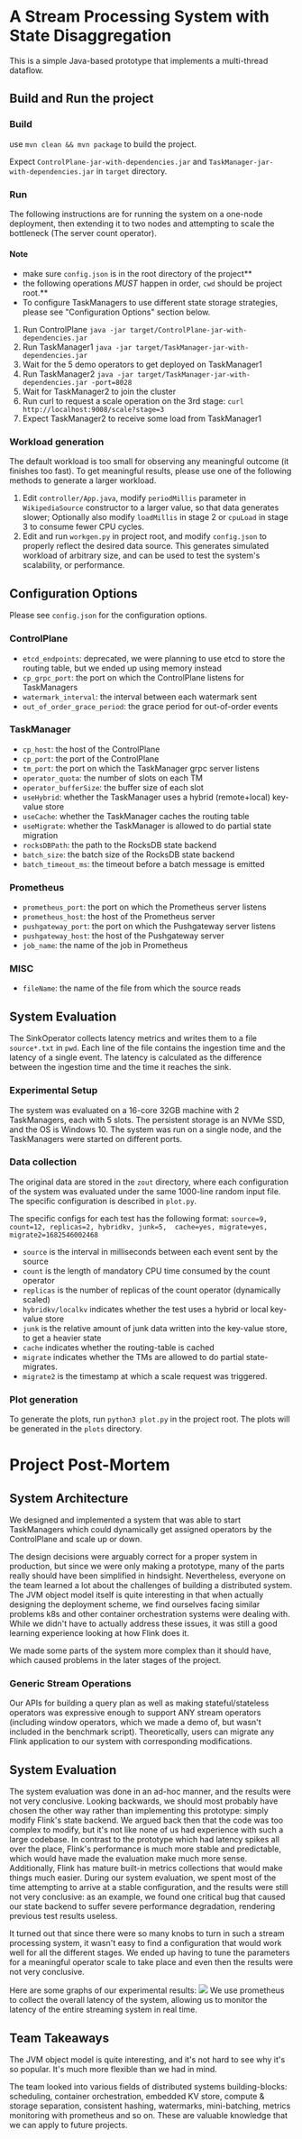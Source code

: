 # A Stream Processing System with State Disaggregation

This is a simple Java-based prototype that implements a multi-thread dataflow.

## Build and Run the project

### Build

use `mvn clean && mvn package` to build the project.

Expect `ControlPlane-jar-with-dependencies.jar` and `TaskManager-jar-with-dependencies.jar` in `target` directory. 

### Run

The following instructions are for running the system on a one-node deployment, then extending it to two nodes 
and attempting to scale the bottleneck (The server count operator).

#### Note

- make sure `config.json` is in the root directory of the project**
- the following operations *MUST* happen in order, `cwd` should be project root.**
- To configure TaskManagers to use different state storage strategies, please see "Configuration Options" section below.

1. Run ControlPlane `java -jar target/ControlPlane-jar-with-dependencies.jar`
2. Run TaskManager1 `java -jar target/TaskManager-jar-with-dependencies.jar` 
3. Wait for the 5 demo operators to get deployed on TaskManager1
4. Run TaskManager2 `java -jar target/TaskManager-jar-with-dependencies.jar -port=8028`
5. Wait for TaskManager2 to join the cluster
6. Run curl to request a scale operation on the 3rd stage: `curl http://localhost:9008/scale?stage=3`
7. Expect TaskManager2 to receive some load from TaskManager1

### Workload generation

The default workload is too small for observing any meaningful outcome (it finishes too fast). To get meaningful results,
please use one of the following methods to generate a larger workload.

1. Edit `controller/App.java`, modify `periodMillis` parameter in `WikipediaSource` constructor to a larger value, so 
that data generates slower; Optionally also modify `loadMillis` in stage 2 or `cpuLoad` in stage 3 to consume fewer CPU cycles.
2. Edit and run `workgen.py` in project root, and modify `config.json` to properly reflect the desired data source. This 
generates simulated workload of arbitrary size, and can be used to test the system's scalability, or performance.

## Configuration Options

Please see `config.json` for the configuration options. 

### ControlPlane

- `etcd_endpoints`: deprecated, we were planning to use etcd to store the routing table, but we ended up using memory instead
- `cp_grpc_port`: the port on which the ControlPlane listens for TaskManagers
- `watermark_interval`: the interval between each watermark sent
- `out_of_order_grace_period`: the grace period for out-of-order events

### TaskManager

- `cp_host`: the host of the ControlPlane
- `cp_port`: the port of the ControlPlane
- `tm_port`: the port on which the TaskManager grpc server listens
- `operator_quota`: the number of slots on each TM
- `operator_bufferSize`: the buffer size of each slot
- `useHybrid`: whether the TaskManager uses a hybrid (remote+local) key-value store
- `useCache`: whether the TaskManager caches the routing table
- `useMigrate`: whether the TaskManager is allowed to do partial state migration
- `rocksDBPath`: the path to the RocksDB state backend
- `batch_size`: the batch size of the RocksDB state backend
- `batch_timeout_ms`: the timeout before a batch message is emitted

### Prometheus

- `prometheus_port`: the port on which the Prometheus server listens
- `prometheus_host`: the host of the Prometheus server
- `pushgateway_port`: the port on which the Pushgateway server listens
- `pushgateway_host`: the host of the Pushgateway server
- `job_name`: the name of the job in Prometheus

### MISC

- `fileName`: the name of the file from which the source reads

## System Evaluation

The SinkOperator collects latency metrics and writes them to a file `source*.txt` in `pwd`. Each line of the file contains
the ingestion time and the latency of a single event. The latency is calculated as the difference between the ingestion 
time and the time it reaches the sink.

### Experimental Setup

The system was evaluated on a 16-core 32GB machine with 2 TaskManagers, each with 5 slots. The persistent storage is an NVMe SSD,
and the OS is Windows 10. The system was run on a single node, and the TaskManagers were started on different ports.

### Data collection

The original data are stored in the `zout` directory, where each configuration of the system was evaluated under the same
1000-line random input file. The specific configuration is described in `plot.py`.

The specific configs for each test has the following format: `source=9, count=12, replicas=2, hybridkv, junk=5, 
cache=yes, migrate=yes, migrate2=1682546002468`
- `source` is the interval in milliseconds between each event sent by the source
- `count` is the length of mandatory CPU time consumed by the count operator
- `replicas` is the number of replicas of the count operator (dynamically scaled)
- `hybridkv/localkv` indicates whether the test uses a hybrid or local key-value store
- `junk` is the relative amount of junk data written into the key-value store, to get a heavier state
- `cache` indicates whether the routing-table is cached
- `migrate` indicates whether the TMs are allowed to do partial state-migrates.
- `migrate2` is the timestamp at which a scale request was triggered. 

### Plot generation

To generate the plots, run `python3 plot.py` in the project root. The plots will be generated in the `plots` directory.

# Project Post-Mortem

## System Architecture

We designed and implemented a system that was able to start TaskManagers which could dynamically get assigned operators by the ControlPlane and scale up or down.

The design decisions were arguably correct for a proper system in production, but since we were only making a prototype, 
many of the parts really should have been simplified in hindsight. Nevertheless, everyone on the team learned a lot about
the challenges of building a distributed system. The JVM object model itself is quite interesting in that when actually designing
the deployment scheme, we find ourselves facing similar problems k8s and other container orchestration systems were dealing with. 
While we didn't have to actually address these issues, it was still a good learning experience looking at how Flink does it.

We made some parts of the system more complex than it should have, which caused problems in the later stages of the project.

### Generic Stream Operations

Our APIs for building a query plan as well as making stateful/stateless operators was expressive enough to support ANY stream operators (including window operators, which we made a demo of, but wasn't included in the benchmark script). Theoretically, users can migrate any Flink application to our system with corresponding modifications.

## System Evaluation

The system evaluation was done in an ad-hoc manner, and the results were not very conclusive. Looking backwards, we should
most probably have chosen the other way rather than implementing this prototype: simply modify Flink's state backend. We 
argued back then that the code was too complex to modify, but it's not like none of us had experience with such a large codebase.
In contrast to the prototype which had latency spikes all over the place, Flink's performance is much more stable and predictable,
which would have made the evaluation make much more sense. Additionally, Flink has mature built-in metrics collections that would
make things much easier. During our system evaluation, we spent most of the time attempting to arrive at a stable configuration,
and the results were still not very conclusive: as an example, we found one critical bug that caused our state backend to suffer severe 
performance degradation, rendering previous test results useless.

It turned out that since there were so many knobs to turn in such a stream processing system, it wasn't easy to find a
configuration that would work well for all the different stages. We ended up having to tune the parameters for a 
meaningful operator scale to take place and even then the results were not very conclusive.

Here are some graphs of our experimental results:
![](./prometheus_result.jpg)
We use prometheus to collect the overall latency of the system, allowing us to monitor the latency of the entire streaming system in real time.

## Team Takeaways

The JVM object model is quite interesting, and it's not hard to see why it's so popular. It's much more flexible than we
had in mind.

The team looked into various fields of distributed systems building-blocks: scheduling, container orchestration, embedded KV store, 
compute & storage separation, consistent hashing, watermarks, mini-batching, metrics monitoring with prometheus and so on.
These are valuable knowledge that we can apply to future projects.
